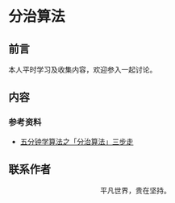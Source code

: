 # 分治算法

## 前言

本人平时学习及收集内容，欢迎参入一起讨论。

## 内容

### 参考资料

- [五分钟学算法之「分治算法」三步走](https://mp.weixin.qq.com/s/G7hlvXeW_qNDPOwnIFteug)

## 联系作者

<div align="center">
    <p>
        平凡世界，贵在坚持。
    </p>
    <img :src="$withBase('/about/contact.png')" />
</div>
